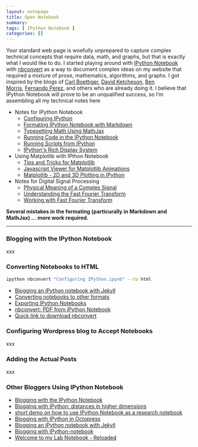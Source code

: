 ```yaml
---
layout: notepage
title: Open Notebook
summary: 
tags: [ IPython Notebook ]
categories: []
---
```

Your standard web page is woefully unprepared to capture complex technical concepts
that require data, math, and graphs, but that is exactly what I would like to do.
I started playing around with [IPython Notebook][01] with [nbconvert][06]
as a way to document complex ideas on my website that required a mixture of 
prose, mathematics, algorithms, and graphs.
I got inspired by the blogs of
[Carl Boettiger][02], [David Ketcheson][03], [Ben Morris][04], [Fernando Perez][05],
and others who are already doing it.
I believe that IPython Notebook will prove to be an unqualified success,
so I’m assembling all my technical notes here

* Notes for IPython Notebook
    * [Configuring IPython](configuring-ipython.html)
    * [Formating IPython Notebook with Markdown](formating-ipython-notebook-with-markdown.html)
    * [Typesetting Math Using MathJax](typesetting-math-using-mathjax.html)
    * [Running Code in the IPython Notebook](running-code-in-the-ipython-notebook.html)
    * [Running Scripts from IPython](running-scripts-from-ipython.html)
    * [IPython's Rich Display System](ipython's-rich-display-system.html)
* Using Matplotlib with IPthon Notebook
    * [Tips and Tricks for Matplotlib](tips-and-tricks-for-matplotlib.html)
    * [Javascript Viewer for Matplotlib Animations](javascript-viewer-for-matplotlib-animations.html)
    * [Matplotlib - 2D and 3D Plotting in IPython](matplotlib-2d-and-3d-plotting-in-ipython.html)
* Notes for Digital Signal Processing
    * [Physical Meaning of a Complex Signal](physical-meaning-of-a-complex-signal.html)
    * [Understanding the Fast Fourier Transform](understanding-the-fast-fourier-transform.html)
    * [Working with Fast Fourier Transform](working-with-fast-fourier-transform.html)

**Several mistakes in the formating (particurally in Markdown and MathJax) ... more work required.**

-------------------

### Blogging with the IPython Notebook
xxx

### Converting Notebooks to HTML
``` bash
ipython nbconvert "Configuring IPython.ipynb" --to html
```
* [Blogging an iPython notebook with Jekyll](http://www.davidketcheson.info/2012/10/11/blogging_ipython_notebooks_with_jekyll.html)
* [Converting notebooks to other formats](http://ipython.org/ipython-doc/stable/interactive/nbconvert.html)
* [Exporting IPython Notebooks](http://frenticb.blogspot.com/2013/02/exporting-ipython-notebooks.html)
* [nbconvert: PDF from iPython Notebook](http://technicaltidbit.blogspot.com/2013/07/nbconvert-pdf-from-ipython-notebook.html)
* [Quick link to download nbconvert](http://technicaltidbit.blogspot.com/2013/07/quick-link-to-download-nbconvert_15.html)

### Configuring Wordpress blog to Accept Notebooks
xxx

### Adding the Actual Posts
xxx

### Other Bloggers Using IPython Notebook
* [Blogging with the IPython Notebook](http://blog.fperez.org/2012/09/blogging-with-ipython-notebook.html)
* [Blogging with IPython: distances in higher dimensions](http://www.bendmorris.com/2013/05/blogging-with-ipython-distances-in.html)
* [short demo on how to use IPython Notebook as a research notebook](http://www.randalolson.com/2012/05/12/a-short-demo-on-how-to-use-ipython-notebook-as-a-research-notebook/)
* [Blogging with IPython in Octopress](http://jakevdp.github.io/blog/2012/10/04/blogging-with-ipython)
* [Blogging an iPython notebook with Jekyll](http://www.davidketcheson.info/2012/10/11/blogging_ipython_notebooks_with_jekyll.html)
* [Blogging with IPython-notebook](http://home.badc.rl.ac.uk/spascoe/blog/blogging-with-ipython-notebook.html)
* [Welcome to my Lab Notebook - Reloaded](http://carlboettiger.info/2012/09/28/Welcome-to-my-lab-notebook.html)

[01]:http://ipython.org/notebook.html
[02]:http://carlboettiger.info/2012/09/28/Welcome-to-my-lab-notebook.html
[03]:http://www.davidketcheson.info/2012/10/11/blogging_ipython_notebooks_with_jekyll.html
[04]:http://www.bendmorris.com/2013/05/blogging-with-ipython-distances-in.html
[05]:http://blog.fperez.org/2012/09/blogging-with-ipython-notebook.html
[06]:http://github.com/ipython/nbconvert
